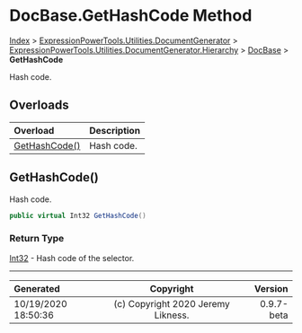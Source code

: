 ﻿# DocBase.GetHashCode Method

[Index](../index.md) > [ExpressionPowerTools.Utilities.DocumentGenerator](ExpressionPowerTools.Utilities.DocumentGenerator.a.md) > [ExpressionPowerTools.Utilities.DocumentGenerator.Hierarchy](ExpressionPowerTools.Utilities.DocumentGenerator.Hierarchy.n.md) > [DocBase](ExpressionPowerTools.Utilities.DocumentGenerator.Hierarchy.DocBase.cs.md) > **GetHashCode**

Hash code.

## Overloads

| Overload | Description |
| :-- | :-- |
| [GetHashCode()](#gethashcode) | Hash code. |
## GetHashCode()

Hash code.

```csharp
public virtual Int32 GetHashCode()
```

### Return Type

 [Int32](https://docs.microsoft.com/dotnet/api/system.int32)  - Hash code of the selector.



---

| Generated | Copyright | Version |
| :-- | :-: | --: |
| 10/19/2020 18:50:36 | (c) Copyright 2020 Jeremy Likness. | 0.9.7-beta |
